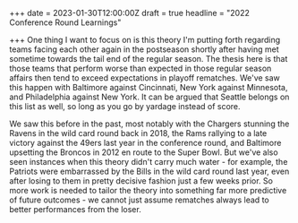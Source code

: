 +++
date = 2023-01-30T12:00:00Z
draft = true
headline = "2022 Conference Round Learnings"

+++
One thing I want to focus on is this theory I'm putting forth regarding teams facing each other again in the postseason shortly after having met sometime towards the tail end of the regular season. The thesis here is that those teams that perform worse than expected in those regular season affairs then tend to exceed expectations in playoff rematches. We've saw this happen with Baltimore against Cincinnati, New York against Minnesota, and Philadelphia against New York. It can be argued that Seattle belongs on this list as well, so long as you go by yardage instead of score. 

We saw this before in the past, most notably with the Chargers stunning the Ravens in the wild card round back in 2018, the Rams rallying to a late victory against the 49ers last year in the conference round, and Baltimore upsetting the Broncos in 2012 en route to the Super Bowl. But we've also seen instances when this theory didn't carry much water - for example, the Patriots were embarrassed by the Bills in the wild card round last year, even after losing to them in pretty decisive fashion just a few weeks prior. So more work is needed to tailor the theory into something far more predictive of future outcomes - we cannot just assume rematches always lead to better performances from the loser.